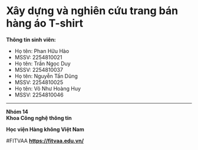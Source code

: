 # Xây dựng và nghiên cứu trang bán hàng áo T-shirt
**Thông tin sinh viên:** 
- Họ tên: Phan Hữu Hào
- MSSV: 2254810021
- Họ tên: Trần Ngọc Duy
- MSSV: 2254810037
- Họ tên: Nguyễn Tấn Dũng
- MSSV: 2254810025
- Họ tên: Võ Như Hoàng Huy
- MSSV: 2254810046
****
**Nhóm 14**   
**Khoa Công nghệ thông tin** 

**Học viện Hàng không Việt Nam** 

#FITVAA
**https://fitvaa.edu.vn/**